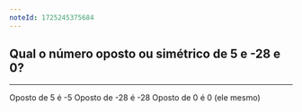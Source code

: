 ```yaml
---
noteId: 1725245375684
---
```


## Qual o número oposto ou simétrico de 5 e -28 e 0?

---

Oposto de 5 é -5
Oposto de -28 é -28
Oposto de 0 é 0 (ele mesmo)
